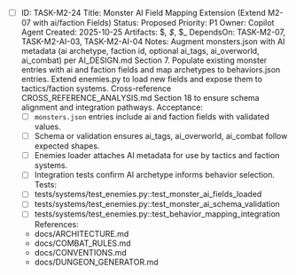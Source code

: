 - [ ] ID: TASK-M2-24
  Title: Monster AI Field Mapping Extension (Extend M2-07 with ai/faction Fields)
  Status: Proposed
  Priority: P1
  Owner: Copilot Agent
  Created: 2025-10-25
  Artifacts: $_, $_, $_
  DependsOn: TASK-M2-07, TASK-M2-AI-03, TASK-M2-AI-04
  Notes:
  Augment monsters.json with AI metadata (ai archetype, faction id, optional ai_tags, ai_overworld, ai_combat) per AI_DESIGN.md Section 7.
  Populate existing monster entries with ai and faction fields and map archetypes to behaviors.json entries.
  Extend enemies.py to load new fields and expose them to tactics/faction systems.
  Cross-reference CROSS_REFERENCE_ANALYSIS.md Section 18 to ensure schema alignment and integration pathways.
  Acceptance:
  - [ ] `monsters.json` entries include ai and faction fields with validated values.
  - [ ] Schema or validation ensures ai_tags, ai_overworld, ai_combat follow expected shapes.
  - [ ] Enemies loader attaches AI metadata for use by tactics and faction systems.
  - [ ] Integration tests confirm AI archetype informs behavior selection.
  Tests:
  - [ ] tests/systems/test_enemies.py::test_monster_ai_fields_loaded
  - [ ] tests/systems/test_enemies.py::test_monster_ai_schema_validation
  - [ ] tests/systems/test_enemies.py::test_behavior_mapping_integration
  References:
  - docs/ARCHITECTURE.md
  - docs/COMBAT_RULES.md
  - docs/CONVENTIONS.md
  - docs/DUNGEON_GENERATOR.md
